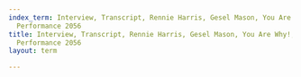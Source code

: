 ```yaml
---
index_term: Interview, Transcript, Rennie Harris, Gesel Mason, You Are Why!, No Boundaries
  Performance 2056
title: Interview, Transcript, Rennie Harris, Gesel Mason, You Are Why!, No Boundaries
  Performance 2056
layout: term

---
```

